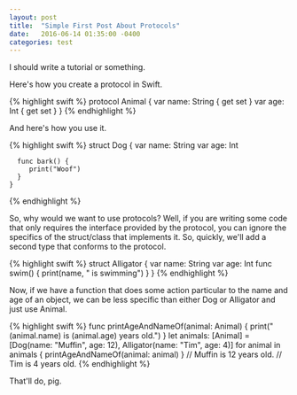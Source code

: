 ```yaml
---
layout: post
title:  "Simple First Post About Protocols"
date:   2016-06-14 01:35:00 -0400
categories: test 
---
```

I should write a tutorial or something. 

Here's how you create a protocol in Swift.

{% highlight swift %}
	protocol Animal {
		var name: String { get set }
		var age: Int { get set }
	}
{% endhighlight %}

And here's how you use it.

{% highlight swift %}
	struct Dog {
		var name: String
		var age: Int

      func bark() {
         print("Woof")
      }
	}
{% endhighlight %}

So, why  would we want to use protocols? Well, if you are writing some code that only requires the interface provided by the protocol, you can ignore the specifics of the struct/class that implements it. So, quickly, we'll add a second type that conforms to the protocol.

{% highlight swift %}
   struct Alligator {
      var name: String
      var age: Int
      func swim() {
         print(name, " is swimming")
      }
   }
{% endhighlight %}

Now, if we have a function that does some action particular to the name and age of an object, we can be less specific than either Dog or Alligator and just use Animal.

{% highlight swift %}
   func printAgeAndNameOf(animal: Animal) {
      print("\(animal.name) is (animal.age) years old.")
   }
   let animals: [Animal] = [Dog(name: "Muffin", age: 12), Alligator(name: "Tim", age: 4)]
   for animal in animals {
      printAgeAndNameOf(animal: animal)
   }
   // Muffin is 12 years old.
   // Tim is 4 years old.
{% endhighlight %}

That'll do, pig.
